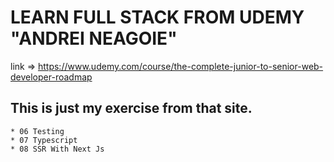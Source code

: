 # LEARN FULL STACK FROM UDEMY "ANDREI NEAGOIE"
link => https://www.udemy.com/course/the-complete-junior-to-senior-web-developer-roadmap

## This is just my exercise from that site.
    * 06 Testing
    * 07 Typescript
    * 08 SSR With Next Js
